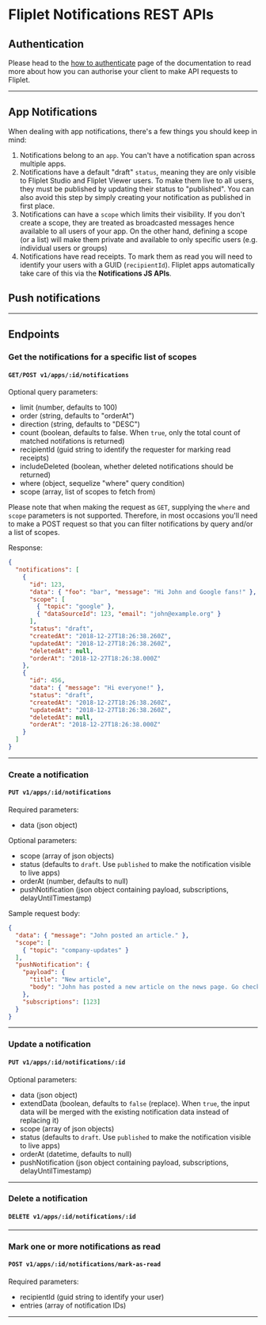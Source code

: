 # Fliplet Notifications REST APIs

## Authentication

Please head to the [how to authenticate](authenticate.md) page of the documentation to read more about how you can authorise your client to make API requests to Fliplet.

---

## App Notifications

When dealing with app notifications, there's a few things you should keep in mind:

1. Notifications belong to an `app`. You can't have a notification span across multiple apps.
2. Notifications have a default "draft" `status`, meaning they are only visible to Fliplet Studio and Fliplet Viewer users. To make them live to all users, they must be published by updating their status to "published". You can also avoid this step by simply creating your notification as published in first place.
3. Notifications can have a `scope` which limits their visibility. If you don't create a scope, they are treated as broadcasted messages hence available to all users of your app. On the other hand, defining a scope (or a list) will make them private and available to only specific users (e.g. individual users or groups)
4. Notifications have read receipts. To mark them as read you will need to identify your users with a GUID (`recipientId`). Fliplet apps automatically take care of this via the **Notifications JS APIs**.

## Push notifications

---

## Endpoints

### Get the notifications for a specific list of scopes

#### `GET/POST v1/apps/:id/notifications`

Optional query parameters:

- limit (number, defaults to 100)
- order (string, defaults to "orderAt")
- direction (string, defaults to "DESC")
- count (boolean, defaults to false. When `true`, only the total count of matched notifations is returned)
- recipientId (guid string to identify the requester for marking read receipts)
- includeDeleted (boolean, whether deleted notifications should be returned)
- where (object, sequelize "where" query condition)
- scope (array, list of scopes to fetch from)

Please note that when making the request as `GET`, supplying the `where` and `scope` parameters is not supported. Therefore, in most occasions you'll need to make a POST request so that you can filter notifications by query and/or a list of scopes.

Response:

```json
{
  "notifications": [
    {
      "id": 123,
      "data": { "foo": "bar", "message": "Hi John and Google fans!" },
      "scope": [
        { "topic": "google" },
        { "dataSourceId": 123, "email": "john@example.org" }
      ],
      "status": "draft",
      "createdAt": "2018-12-27T18:26:38.260Z",
      "updatedAt": "2018-12-27T18:26:38.260Z",
      "deletedAt": null,
      "orderAt": "2018-12-27T18:26:38.000Z"
    },
    {
      "id": 456,
      "data": { "message": "Hi everyone!" },
      "status": "draft",
      "createdAt": "2018-12-27T18:26:38.260Z",
      "updatedAt": "2018-12-27T18:26:38.260Z",
      "deletedAt": null,
      "orderAt": "2018-12-27T18:26:38.000Z"
    }
  ]
}
```

---

### Create a notification

#### `PUT v1/apps/:id/notifications`

Required parameters:
- data (json object)

Optional parameters:
- scope (array of json objects)
- status (defaults to `draft`. Use `published` to make the notification visible to live apps)
- orderAt (number, defaults to null)
- pushNotification (json object containing payload, subscriptions, delayUntilTimestamp)

Sample request body:

```json
{
  "data": { "message": "John posted an article." },
  "scope": [
    { "topic": "company-updates" }
  ],
  "pushNotification": {
    "payload": {
      "title": "New article",
      "body": "John has posted a new article on the news page. Go check it out!"
    },
    "subscriptions": [123]
  }
}
```

---

### Update a notification

#### `PUT v1/apps/:id/notifications/:id`

Optional parameters:
- data (json object)
- extendData (boolean, defaults to `false` (replace). When `true`, the input data will be merged with the existing notification data instead of replacing it)
- scope (array of json objects)
- status (defaults to `draft`. Use `published` to make the notification visible to live apps)
- orderAt (datetime, defaults to null)
- pushNotification (json object containing payload, subscriptions, delayUntilTimestamp)

---

### Delete a notification

#### `DELETE v1/apps/:id/notifications/:id`

---

### Mark one or more notifications as read

#### `POST v1/apps/:id/notifications/mark-as-read`

Required parameters:
- recipientId (guid string to identify your user)
- entries (array of notification IDs)

---